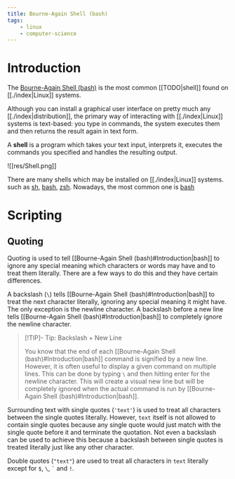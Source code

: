 ```yaml
---
title: Bourne-Again Shell (bash)
tags:
    - linux
    - computer-science
---
```


# Introduction

The [Bourne-Again Shell (bash)](https://www.gnu.org/software/bash/) is the most common [[TODO|shell]] found on [[./index|Linux]] systems.

Although you can install a graphical user interface on pretty much any [[./index|distribution]], the primary way of interacting with [[./index|Linux]] systems is text-based: you type in commands, the system executes them and then returns the result again in text form.

A **shell** is a program which takes your text input, interprets it, executes the commands you specified and handles the resulting output.

![[res/Shell.png]]

There are many shells which may be installed on [[./index|Linux]] systems.  such as [sh](https://en.wikipedia.org/wiki/Bourne_shell), [bash](https://www.gnu.org/software/bash/), [zsh](https://www.zsh.org/). Nowadays, the most common one is [bash](https://www.gnu.org/software/bash/)

# Scripting

## Quoting

Quoting is used to tell [[Bourne-Again Shell (bash)#Introduction|bash]] to ignore any special meaning which characters or words may have and to treat them literally. There are a few ways to do this and they have certain differences.

A backslash (`\`) tells [[Bourne-Again Shell (bash)#Introduction|bash]] to treat the next character literally, ignoring any special meaning it might have. The only exception is the newline character. A backslash before a new line tells [[Bourne-Again Shell (bash)#Introduction|bash]] to completely ignore the newline character.

>[!TIP]- Tip: Backslash + New Line
>
>You know that the end of each [[Bourne-Again Shell (bash)#Introduction|bash]] command is signified by a new line. However, it is often useful to display a given command on multiple lines. This can be done by typing `\` and then hitting enter for the newline character. This will create a visual new line but will be completely ignored when the actual command is run by [[Bourne-Again Shell (bash)#Introduction|bash]].
>

Surrounding text with single quotes (`'text'`) is used to treat all characters between the single quotes literally. However, `text` itself is not allowed to contain single quotes because any single quote would just match with the single quote before it and terminate the quotation. Not even a backslash can be used to achieve this because a backslash between single quotes is treated literally just like any other character.

Double quotes (`"text"`) are used to treat all characters in `text` literally except for `$`, `\`, `` ` `` and `!`.